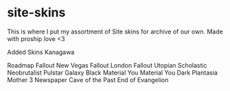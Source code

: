 # site-skins

This is where I put my assortment of Site skins for archive of our own. Made with proship love <3

Added Skins
Kanagawa

Roadmap
Fallout New Vegas
Fallout London
Fallout 
Utopian Scholastic
Neobrutalist
Pulstar
Galaxy Black
Material You
Material You Dark
Plantasia
Mother 3
Newspaper
Cave of the Past
End of Evangelion

